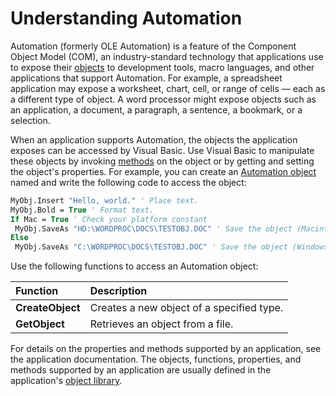 
# Understanding Automation

Automation (formerly OLE Automation) is a feature of the Component Object Model (COM), an industry-standard technology that applications use to expose their  [objects](b8bdf64f-5920-1ae9-16d0-b26d09524a30.md) to development tools, macro languages, and other applications that support Automation. For example, a spreadsheet application may expose a worksheet, chart, cell, or range of cells — each as a different type of object. A word processor might expose objects such as an application, a document, a paragraph, a sentence, a bookmark, or a selection.

When an application supports Automation, the objects the application exposes can be accessed by Visual Basic. Use Visual Basic to manipulate these objects by invoking  [methods](b8bdf64f-5920-1ae9-16d0-b26d09524a30.md) on the object or by getting and setting the object's properties. For example, you can create an [Automation object](b8bdf64f-5920-1ae9-16d0-b26d09524a30.md) named and write the following code to access the object:



```vb
MyObj.Insert "Hello, world." ' Place text. 
MyObj.Bold = True ' Format text. 
If Mac = True ' Check your platform constant 
 MyObj.SaveAs "HD:\WORDPROC\DOCS\TESTOBJ.DOC" ' Save the object (Macintosh). 
Else 
 MyObj.SaveAs "C:\WORDPROC\DOCS\TESTOBJ.DOC" ' Save the object (Windows). 

```

Use the following functions to access an Automation object:


|**Function**|**Description**|
|:-----|:-----|
| **CreateObject**|Creates a new object of a specified type.|
| **GetObject**|Retrieves an object from a file.|



For details on the properties and methods supported by an application, see the application documentation. The objects, functions, properties, and methods supported by an application are usually defined in the application's  [object library](b8bdf64f-5920-1ae9-16d0-b26d09524a30.md).
